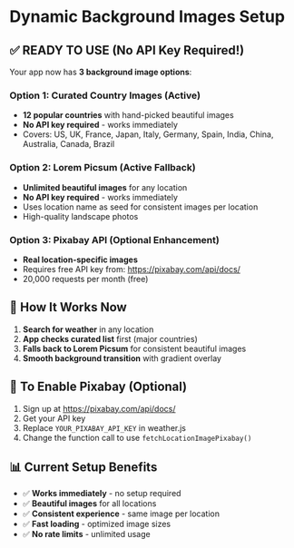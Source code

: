# Dynamic Background Images Setup

## ✅ READY TO USE (No API Key Required!)

Your app now has **3 background image options**:

### Option 1: Curated Country Images (Active)
- **12 popular countries** with hand-picked beautiful images
- **No API key required** - works immediately
- Covers: US, UK, France, Japan, Italy, Germany, Spain, India, China, Australia, Canada, Brazil

### Option 2: Lorem Picsum (Active Fallback)
- **Unlimited beautiful images** for any location
- **No API key required** - works immediately  
- Uses location name as seed for consistent images per location
- High-quality landscape photos

### Option 3: Pixabay API (Optional Enhancement)
- **Real location-specific images**
- Requires free API key from: https://pixabay.com/api/docs/
- 20,000 requests per month (free)

## 🚀 How It Works Now

1. **Search for weather** in any location
2. **App checks curated list** first (major countries)
3. **Falls back to Lorem Picsum** for consistent beautiful images
4. **Smooth background transition** with gradient overlay

## 🎯 To Enable Pixabay (Optional)

1. Sign up at https://pixabay.com/api/docs/
2. Get your API key  
3. Replace `YOUR_PIXABAY_API_KEY` in weather.js
4. Change the function call to use `fetchLocationImagePixabay()`

## 📊 Current Setup Benefits

- ✅ **Works immediately** - no setup required
- ✅ **Beautiful images** for all locations
- ✅ **Consistent experience** - same image per location
- ✅ **Fast loading** - optimized image sizes
- ✅ **No rate limits** - unlimited usage

